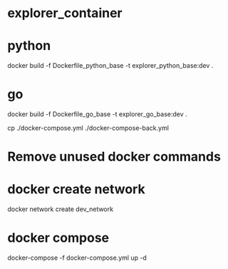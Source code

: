 # explorer_container

# python
docker build -f Dockerfile_python_base -t explorer_python_base:dev .
# go
docker build -f Dockerfile_go_base -t explorer_go_base:dev .



cp ./docker-compose.yml ./docker-compose-back.yml

#  Remove unused docker commands

# docker create network
docker network create dev_network

# docker compose
docker-compose -f docker-compose.yml up -d

